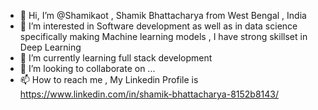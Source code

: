 - 👋 Hi, I’m @Shamikaot , Shamik Bhattacharya from West Bengal , India
- 👀 I’m interested in Software development as well as in data science specifically making Machine learning models , I have strong skillset in Deep Learning 
- 🌱 I’m currently learning full stack development 
- 💞️ I’m looking to collaborate on ...
- 📫 How to reach me , My Linkedin Profile is https://www.linkedin.com/in/shamik-bhattacharya-8152b8143/ 

<!---
Shamikaot/Shamikaot is a ✨ special ✨ repository because its `README.md` (this file) appears on your GitHub profile.
You can click the Preview link to take a look at your changes.
--->
